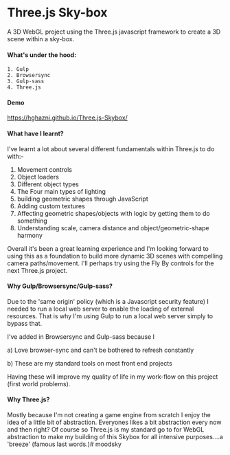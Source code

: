 # Three.js Sky-box
A 3D WebGL project using the Three.js javascript framework to create a 3D scene within a sky-box.
 
 #### What's under the hood:
    1. Gulp
    2. Browsersync
    3. Gulp-sass
    4. Three.js
    
#### Demo
https://hghazni.github.io/Three.js-Skybox/
    
#### What have I learnt?
I've learnt a lot about several different fundamentals within Three.js to do with:- 

   1. Movement controls
   2. Object loaders 
   3. Different object types 
   4. The Four main types of lighting 
   5. building geometric shapes through JavaScript
   6. Adding custom textures
   7. Affecting geometric shapes/objects with logic by getting them to do something 
   8. Understanding scale, camera distance and object/geometric-shape harmony
   
Overall it's been a great learning experience and I'm looking forward to using this as a foundation to build more dynamic 3D scenes with compelling camera paths/movement. I'll perhaps try using the Fly By controls for the next Three.js project.
    
#### Why Gulp/Browsersync/Gulp-sass?
Due to the 'same origin' policy (which is a Javascript security feature) I needed to run a local web server to enable the loading of external resources. That is why I'm using Gulp to run a local web server simply to bypass that.

I've added in Browsersync and Gulp-sass because I 
   
   a) Love browser-sync and can't be bothered to refresh constantly 
   
   b) These are my standard tools on most front end projects
   
Having these will improve my quality of life in my work-flow on this project (first world problems). 

#### Why Three.js?
Mostly because I'm not creating a game engine from scratch I enjoy the idea of a little bit of abstraction. Everyones likes a bit abstraction every now and then right? Of course so Three.js is my standard go to for WebGL abstraction to make my building of this Skybox for all intensive purposes....a 'breeze' (famous last words.)# moodsky
